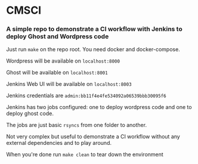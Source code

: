 # CMSCI
### A simple repo to demonstrate a CI workflow with Jenkins to deploy Ghost and Wordpress code

Just run `make` on the repo root. You need docker and docker-compose.

Wordpress will be available on `localhost:8000`

Ghost will be available on `localhost:8001`

Jenkins Web UI will be available on `localhost:8003`

Jenkins credentials are `admin:bb11f4e4fe534092a06539bbb30095f6`


Jenkins has two jobs configured: one to deploy wordpress code and one to deploy ghost code.

The jobs are just basic `rsyncs` from one folder to another.

Not very complex but useful to demonstrate a CI workflow without any external dependencies and to play around.

When you're done run `make clean` to tear down the environment
